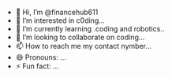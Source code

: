 - 👋 Hi, I’m @financehub611
- 👀 I’m interested in c0ding...
- 🌱 I’m currently learning .coding and robotics..
- 💞️ I’m looking to collaborate on coding...
- 📫 How to reach me my contact nymber...
- 😄 Pronouns: ...
- ⚡ Fun fact: ...

<!---
financehub611/financehub611 is a ✨ special ✨ repository because its `README.md` (this file) appears on your GitHub profile.
You can click the Preview link to take a look at your changes.
--->
